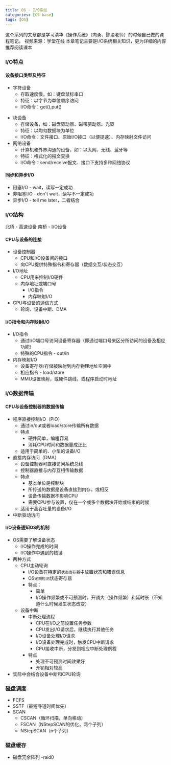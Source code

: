 ```yaml
---
title: OS - I/O系统
categories: [CS base]
tags: [OS]
---
```


这个系列的文章都是学习清华《操作系统》（向勇、陈渝老师）的时候自己做的课程笔记。
视频来源：学堂在线
本章笔记主要是I/O系统相关知识，更为详细的内容推荐阅读课本

### I/O特点
#### 设备接口类型及特征
- 字符设备 
	- 存取速度慢，如：键盘鼠标串口
	- 特征：以字节为单位顺序访问
	- I/O命令：get(),put() 

<!-- more -->

- 块设备 
	- 存储设备，如：磁盘驱动器、磁带驱动器、光驱
	- 特征：以均匀数据块为单位
	- I/O命令：文件接口、原始I/O接口（以便提速）、内存映射文件访问
- 网络设备 
	- 计算机和外界沟通的设备，如：以太网、无线、蓝牙等
	- 特征：格式化的报文交换
	- I/O命令：send/receive报文、接口下支持多种网络协议

#### 同步和异步I/O
- 阻塞I/O - wait，读写一定成功
- 非阻塞I/O - don't wait，读写不一定成功
- 异步I/O - tell me later，二者结合

### I/O结构
北桥 - 高速设备
南桥 - I/O设备

#### CPU与设备的连接
- 设备控制器
	- CPU和I/O设备间的接口
	- 向CPU提供特殊指令和寄存器（数据交互/状态交互）
- I/O地址
	- CPU用来控制I/O硬件
	- 内存地址或端口号
		- I/O指令
		- 内存映射I/O
- CPU与设备的通信方式
	- 轮询、设备中断、DMA

#### I/O指令和内存映射I/O
- I/O指令
	- 通过I/O端口号访问设备寄存器（即通过端口号来区分所访问的设备及相应功能）
	- 特殊的CPU指令 - out/in
- 内存映射I/O
	- 设备寄存器/存储被映射到内存物理地址空间中
	- 相应指令 - load/store
	- MMU设置映射，或硬件跳线，或程序启动时地址


### I/O数据传输
#### CPU与设备控制器的数据传输
- 程序直接控制I/O（PIO）
	- 通过in/out或者load/store传输所有数据
	- 特点
		- 硬件简单，编程容易
		- 消耗CPU时间和数据量成正比
	- 适用于简单的、小型的设备I/O
- 直接内存访问（DMA）
	- 设备控制器可直接访问系统总线
	- 控制器直接与内存互相传输数据
	- 特点
		- 基本单位是控制块
		- 所传送的数据是设备直接到内存，或相反
		- 设备传输数据不影响CPU
		- 需要CPU参与设置，仅在一个或多个数据块开始或结束的时候
	- 适用于高吞吐量的设备I/O
- 中断驱动访问

#### I/O设备通知OS的机制
- OS需要了解设备状态
	- I/O操作完成的时间
	- I/O操作中遇到的错误
- 两种方式
	- CPU主动轮询
		- I/O设备在特定的`状态寄存器`中放置状态和错误信息
		- OS`定期检测`状态寄存器
		- 特点：
			- 简单
			- I/O操作频繁或不可预测时，开销大（操作频繁）和延时长（不知道什么时候发生状态改变）
	- 设备中断
		- 中断处理流程
			- CPU在I/O之前设置任务参数
			- CPU发出I/O请求后，继续执行其他任务
			- I/O设备处理I/O请求
			- I/O设备处理完成时，触发CPU中断请求
			- CPU接收中断，分发到相应中断处理例程
		- 特点
			- 处理不可预测时间效果好
			- 开销相对较高
- 实际中会结合设备中断和CPU轮询

### 磁盘调度
- FCFS
- SSTF（最短寻道时间优先）
- SCAN
	- CSCAN（循环扫描，单向移动）
	- FSCAN（NStepSCAN的优化，两个子列）
	- NStepSCAN（n个子列）

### 磁盘缓存
- 磁盘冗余阵列
	-raid0







